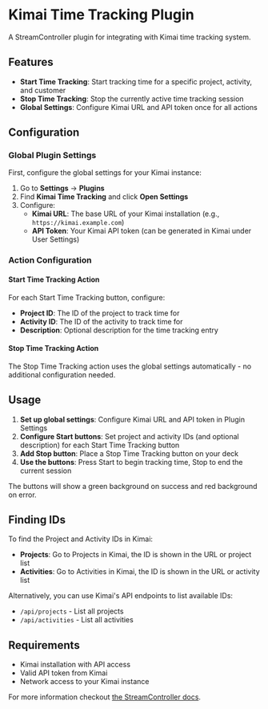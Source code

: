# Kimai Time Tracking Plugin

A StreamController plugin for integrating with Kimai time tracking system.

## Features

- **Start Time Tracking**: Start tracking time for a specific project, activity, and customer
- **Stop Time Tracking**: Stop the currently active time tracking session
- **Global Settings**: Configure Kimai URL and API token once for all actions

## Configuration

### Global Plugin Settings

First, configure the global settings for your Kimai instance:

1. Go to **Settings** → **Plugins**
2. Find **Kimai Time Tracking** and click **Open Settings**
3. Configure:
   - **Kimai URL**: The base URL of your Kimai installation (e.g., `https://kimai.example.com`)
   - **API Token**: Your Kimai API token (can be generated in Kimai under User Settings)

### Action Configuration

#### Start Time Tracking Action

For each Start Time Tracking button, configure:

- **Project ID**: The ID of the project to track time for
- **Activity ID**: The ID of the activity to track time for  
- **Description**: Optional description for the time tracking entry

#### Stop Time Tracking Action

The Stop Time Tracking action uses the global settings automatically - no additional configuration needed.

## Usage

1. **Set up global settings**: Configure Kimai URL and API token in Plugin Settings
2. **Configure Start buttons**: Set project and activity IDs (and optional description) for each Start Time Tracking button
3. **Add Stop button**: Place a Stop Time Tracking button on your deck
4. **Use the buttons**: Press Start to begin tracking time, Stop to end the current session

The buttons will show a green background on success and red background on error.

## Finding IDs

To find the Project and Activity IDs in Kimai:

- **Projects**: Go to Projects in Kimai, the ID is shown in the URL or project list
- **Activities**: Go to Activities in Kimai, the ID is shown in the URL or activity list  

Alternatively, you can use Kimai's API endpoints to list available IDs:
- `/api/projects` - List all projects
- `/api/activities` - List all activities

## Requirements

- Kimai installation with API access
- Valid API token from Kimai
- Network access to your Kimai instance

For more information checkout [the StreamController docs](https://streamcontroller.github.io/docs/latest/).

